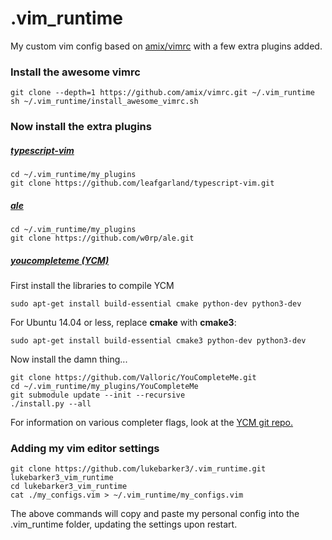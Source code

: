 # .vim_runtime #

My custom vim config based on [amix/vimrc](https://github.com/amix/vimrc) with a few extra plugins added.

### Install the awesome vimrc ###
```
git clone --depth=1 https://github.com/amix/vimrc.git ~/.vim_runtime
sh ~/.vim_runtime/install_awesome_vimrc.sh
```

### Now install the extra plugins ###

##### [typescript-vim](https://vimawesome.com/plugin/typescript-vim) #####

```
cd ~/.vim_runtime/my_plugins
git clone https://github.com/leafgarland/typescript-vim.git
```

##### [ale](https://github.com/w0rp/ale) #####

```
cd ~/.vim_runtime/my_plugins
git clone https://github.com/w0rp/ale.git
```

##### [youcompleteme (YCM)](https://github.com/Valloric/YouCompleteMe) #####


First install the libraries to compile YCM

```
sudo apt-get install build-essential cmake python-dev python3-dev
```

For Ubuntu 14.04 or less, replace **cmake** with **cmake3**:

```
sudo apt-get install build-essential cmake3 python-dev python3-dev
```

Now install the damn thing...

```
git clone https://github.com/Valloric/YouCompleteMe.git
cd ~/.vim_runtime/my_plugins/YouCompleteMe
git submodule update --init --recursive
./install.py --all
```

For information on various completer flags, look at the [YCM git repo.](https://github.com/Valloric/YouCompleteMe)

### Adding my vim editor settings ###

```
git clone https://github.com/lukebarker3/.vim_runtime.git lukebarker3_vim_runtime
cd lukebarker3_vim_runtime
cat ./my_configs.vim > ~/.vim_runtime/my_configs.vim
```

The above commands will copy and paste my personal config into the .vim_runtime folder, updating the settings upon restart.

